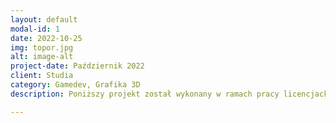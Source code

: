 ```yaml
---
layout: default
modal-id: 1
date: 2022-10-25
img: topor.jpg
alt: image-alt
project-date: Październik 2022
client: Studia
category: Gamedev, Grafika 3D
description: Poniższy projekt został wykonany w ramach pracy licencjackiej. Modele znajdujące się w grze zostały wykonane w Blenderze. Całość oparta jest na silniku Unity z wykorzystaniem XR Interaction Toolkit oraz XR Plugin Management. Gra polega na niszczeniu celów pojawiających się przed graczem w celu zebrania jak największej liczby punktów. Dodatkowo gracz musi bronić się tarczą przed nadlatującymi strzałami. Istnieją 4 rodzaje celów, każdy ma inną funkcjonalność. Topór po wyrzuceniu może wrócić do ręki gracza (inpiracja młotem Thora).

---
```

